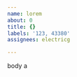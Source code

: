 ```yaml
---         
name: lorem
about: 0
title: {}
labels: '123, 43380'
assignees: electricg

---         
```


body a
